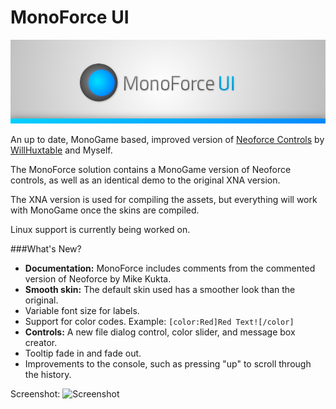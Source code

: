 MonoForce UI
========

![Logo](https://github.com/Cyral/MonoForce/blob/master/Assets/Logo.png)

An up to date, MonoGame based, improved version of [Neoforce Controls](https://github.com/NeoforceControls/XNA) by [WillHuxtable](https://github.com/WillHuxtable) and Myself.

The MonoForce solution contains a MonoGame version of Neoforce controls, as well as an identical demo to the original XNA version.

The XNA version is used for compiling the assets, but everything will work with MonoGame once the skins are compiled.

Linux support is currently being worked on.

###What's New?
- **Documentation:** MonoForce includes comments from the commented version of Neoforce by Mike Kukta.
- **Smooth skin:** The default skin used has a smoother look than the original.
- Variable font size for labels.
- Support for color codes. Example: `[color:Red]Red Text![/color]`
- **Controls:** A new file dialog control, color slider, and message box creator.
- Tooltip fade in and fade out.
- Improvements to the console, such as pressing "up" to scroll through the history.

Screenshot:
![Screenshot](http://i.imgur.com/Avt6hVn.png)
